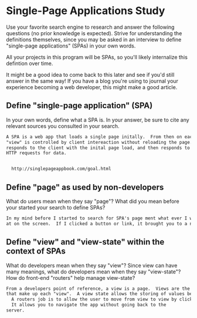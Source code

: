 # Single-Page Applications Study

Use your favorite search engine to research and answer the following questions
(no prior knowledge is expected). Strive for understanding the definitions
themselves, since you may be asked in an interview to define "single-page
applications" (SPAs) in your own words.

All your projects in this program will be SPAs, so you'll likely internalize
this defintion over time.

It might be a good idea to come back to this later and see if you'd still answer
in the same way! If you have a blog you're using to journal your experience
becoming a web developer, this might make a good article.

## Define "single-page application" (SPA)

In your own words, define what a SPA is. In your answer, be sure to cite any
relevant sources you consulted in your search.

```md
A SPA is a web app that loads a single page initally.  From then on each additional
"view" is controlled by client intereaction without reloading the page.  The server
responds to the client with the inital page load, and then responds to subsquent
HTTP requests for data.


  http://singlepageappbook.com/goal.html

```


## Define "page" as used by non-developers

What do users mean when they say "page"? What did you mean before your started
your search to define SPAs?

```md
In my mind before I started to search for SPA's page ment what ever I was looking
at on the screen.  If I clicked a button or link, it brought you to a new page.
```

## Define "view" and "view-state" within the context of SPAs

What do developers mean when they say "view"? Since view can have many meanings,
what do developers mean when they say "view-state"? How do front-end "routers"
help manage view-state?

```md
From a developers point of reference, a view is a page.  Views are the HTML fragments
that make up each "view".  A view state allows the storing of values between views.
  A routers job is to allow the user to move from view to view by clicking menu items.
  It allows you to navigate the app without going back to the 
server.
```
